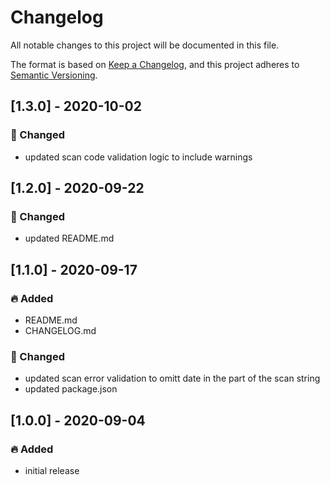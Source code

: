 # Changelog

All notable changes to this project will be documented in this file.

The format is based on [Keep a Changelog](https://keepachangelog.com/en/1.0.0/),
and this project adheres to [Semantic Versioning](https://semver.org/spec/v2.0.0.html).

## [1.3.0] - 2020-10-02

### 💪 Changed

- updated scan code validation logic to include warnings

## [1.2.0] - 2020-09-22

### 💪 Changed

- updated README.md

## [1.1.0] - 2020-09-17

### 🔥 Added

- README.md
- CHANGELOG.md

### 💪 Changed

- updated scan error validation to omitt date in the part of the scan string
- updated package.json

## [1.0.0] - 2020-09-04

### 🔥 Added

- initial release
